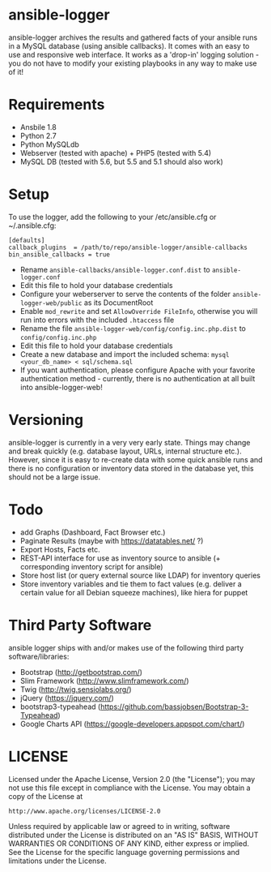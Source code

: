 # ansible-logger
ansible-logger archives the results and gathered facts of your ansible runs in a MySQL database (using ansible callbacks). It comes with an easy to use and responsive web interface. It works as a 'drop-in' logging solution - you do not have to modify your existing playbooks in any way to make use of it!

# Requirements
* Ansbile 1.8
* Python 2.7
* Python MySQLdb
* Webserver (tested with apache) + PHP5 (tested with 5.4)
* MySQL DB (tested with 5.6, but 5.5 and 5.1 should also work)

# Setup
To use the logger, add the following to your /etc/ansible.cfg or ~/.ansible.cfg:
```
[defaults]
callback_plugins  = /path/to/repo/ansible-logger/ansible-callbacks 
bin_ansible_callbacks = true
```
* Rename ```ansible-callbacks/ansible-logger.conf.dist``` to ```ansible-logger.conf```
* Edit this file to hold your database credentials
* Configure your weberserver to serve the contents of the folder ```ansible-logger-web/public``` as its DocumentRoot
* Enable ```mod_rewrite``` and set ```AllowOverride FileInfo```, otherwise you will run into errors with the included ```.htaccess``` file
* Rename the file ```ansible-logger-web/config/config.inc.php.dist``` to ```config/config.inc.php```
* Edit this file to hold your database credentials
* Create a new database and import the included schema: ```mysql <your_db_name> < sql/schema.sql```
* If you want authentication, please configure Apache with your favorite authentication method - currently, there is no authentication at all built into ansible-logger-web!

# Versioning
ansible-logger is currently in a very very early state. Things may change and break quickly (e.g. database layout, URLs, internal structure etc.). However, since it is easy to re-create data with some quick ansible runs and there is no configuration or inventory data stored in the database yet, this should not be a large issue.

# Todo
* add Graphs (Dashboard, Fact Browser etc.)
* Paginate Results (maybe with https://datatables.net/ ?)
* Export Hosts, Facts etc.
* REST-API interface for use as inventory source to ansible (+ corresponding inventory script for ansible)
* Store host list (or query external source like LDAP) for inventory queries
* Store inventory variables and tie them to fact values (e.g. deliver a certain value for all Debian squeeze machines), like hiera for puppet

# Third Party Software
ansible logger ships with and/or makes use of the following third party software/libraries:
* Bootstrap (http://getbootstrap.com/)
* Slim Framework (http://www.slimframework.com/)
* Twig (http://twig.sensiolabs.org/)
* jQuery (https://jquery.com/)
* bootstrap3-typeahead (https://github.com/bassjobsen/Bootstrap-3-Typeahead)
* Google Charts API (https://google-developers.appspot.com/chart/)

# LICENSE
Licensed under the Apache License, Version 2.0 (the "License");
you may not use this file except in compliance with the License.
You may obtain a copy of the License at

    http://www.apache.org/licenses/LICENSE-2.0

Unless required by applicable law or agreed to in writing, software
distributed under the License is distributed on an "AS IS" BASIS,
WITHOUT WARRANTIES OR CONDITIONS OF ANY KIND, either express or implied.
See the License for the specific language governing permissions and
limitations under the License.

